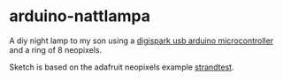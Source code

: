 # arduino-nattlampa
A diy night lamp to my son using a [digispark usb arduino microcontroller](http://digistump.com/products/1) and a ring of 8 neopixels.

Sketch is based on the adafruit neopixels example [strandtest](https://github.com/adafruit/Adafruit_NeoPixel/blob/master/examples/strandtest/strandtest.ino).
